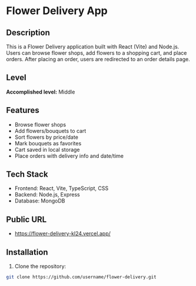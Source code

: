 # Flower Delivery App

## Description
This is a Flower Delivery application built with React (Vite) and Node.js. Users can browse flower shops, add flowers to a shopping cart, and place orders. After placing an order, users are redirected to an order details page.

## Level
**Accomplished level:** Middle

## Features
- Browse flower shops
- Add flowers/bouquets to cart
- Sort flowers by price/date
- Mark bouquets as favorites
- Cart saved in local storage
- Place orders with delivery info and date/time

## Tech Stack
- Frontend: React, Vite, TypeScript, CSS
- Backend: Node.js, Express
- Database: MongoDB

## Public URL
- https://flower-delivery-kl24.vercel.app/
## Installation
1. Clone the repository:
```bash
git clone https://github.com/username/flower-delivery.git

